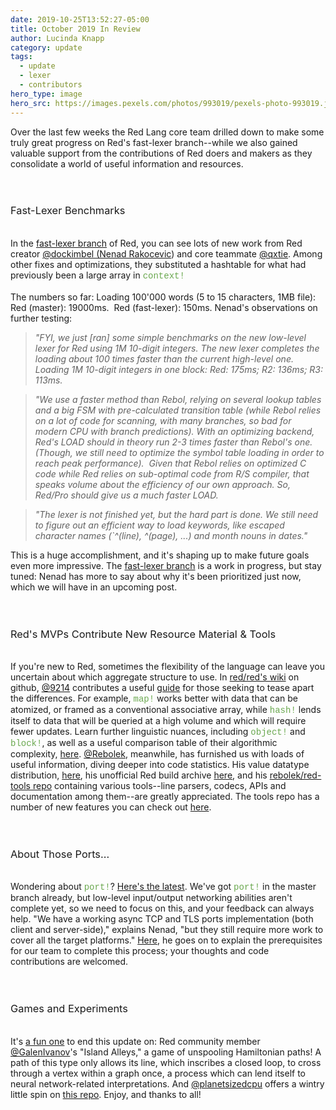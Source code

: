```yaml
---
date: 2019-10-25T13:52:27-05:00
title: October 2019 In Review
author: Lucinda Knapp
category: update
tags:
  - update
  - lexer
  - contributors
hero_type: image
hero_src: https://images.pexels.com/photos/993019/pexels-photo-993019.jpeg?auto=compress&cs=tinysrgb&h=650&w=940
---
```

Over the last few weeks the Red Lang core team drilled down to make some truly great progress on Red's fast-lexer branch--while we also gained valuable support from the contributions of Red doers and makers as they consolidate a world of useful information and resources.<br />
<b><br /></b>
<br />
<h3>
<span style="font-weight: normal;">Fast-Lexer Benchmarks</span></h3>
<br />
In the  <a href="https://github.com/red/red/tree/fast-lexer">fast-lexer branch</a>   of Red, you can see lots of new work from Red creator  <a href="https://github.com/dockimbel">@dockimbel (Nenad Rakocevic</a>)&nbsp;and core teammate  <a href="https://github.com/qtxie">  @qxtie</a>.  Among other fixes and optimizations, they substituted a hashtable for what had previously been a large array in <span style="color: #6aa84f; font-family: &quot;courier new&quot; , &quot;courier&quot; , monospace;">context!</span><br />
<br />
The numbers so far: Loading 100'000 words (5 to 15 characters, 1MB file): 
Red (master): 19000ms.&nbsp; Red (fast-lexer): 150ms. Nenad's observations on further testing:<br />
<blockquote class="tr_bq">
<i>"FYI, we just [ran] some simple benchmarks on the new low-level lexer for Red using 1M 10-digit integers. The new lexer completes the loading about 100 times faster than the current high-level one. Loading 1M 10-digit integers in one block: Red: 175ms; R2: 136ms; R3: 113ms.&nbsp;</i></blockquote>
<blockquote class="tr_bq">
<i>"We use a faster method than Rebol, relying on several lookup tables and a big FSM with pre-calculated transition table (while Rebol relies on a lot of code for scanning, with many branches, so bad for modern CPU with branch predictions). With an optimizing backend, Red's LOAD should in theory run 2-3 times faster than Rebol's one. (Though, we still need to optimize the symbol table loading in order to reach peak performance).&nbsp; Given that Rebol relies on optimized C code while Red relies on sub-optimal code from R/S compiler, that speaks volume about the efficiency of our own approach. So, Red/Pro should give us a much faster LOAD.</i></blockquote>
<blockquote class="tr_bq">
<i>"The lexer is not finished yet, but the hard part is done. We still need to figure out an efficient way to load keywords, like escaped character names (`^(line), ^(page), ...) and month nouns in dates." </i></blockquote>
This is a huge accomplishment, and it's shaping up to make future goals even more impressive. The  <a href="https://github.com/red/red/tree/fast-lexer">  fast-lexer branch</a> is a work in progress, but stay tuned: Nenad has more to say about why it's been prioritized just now, which we will have in an upcoming post.<br />
<b><br /></b>
<br />
<h3>
<span style="font-weight: normal;">Red's MVPs Contribute New Resource Material &amp; Tools</span></h3>
<br />
If you're new to Red, sometimes the flexibility of the language can leave you uncertain about which aggregate structure to use. In <a href="https://github.com/red/red/wiki">red/red's wiki</a> on github, <a href="https://github.com/9214">@9214</a> contributes a useful <a href="https://github.com/red/red/wiki/%5BDOC%5D-Comparison-of-aggregate-values-(block!-object!-hash!-map!)">guide</a> for those seeking to tease apart the differences. For example, <span style="color: #6aa84f; font-family: &quot;courier new&quot; , &quot;courier&quot; , monospace;">map!</span> works better with data that can be atomized, or framed as a conventional associative array, while <span style="color: #6aa84f; font-family: &quot;courier new&quot; , &quot;courier&quot; , monospace;">hash!</span> lends itself to data that will be queried at a high volume and which will require fewer updates. Learn further linguistic nuances, including <span style="color: #6aa84f; font-family: &quot;courier new&quot; , &quot;courier&quot; , monospace;">object!</span> and <span style="color: #6aa84f; font-family: &quot;courier new&quot; , &quot;courier&quot; , monospace;">block!</span>, as well as a useful comparison table of their algorithmic complexity,  <a href="https://github.com/red/red/wiki/%5BDOC%5D-Comparison-of-aggregate-values-(block!-object!-hash!-map!)">here</a>.&nbsp;<a href="https://github.com/rebolek">@Rebolek</a>, meanwhile, has furnished us with loads of useful information, diving deeper into code statistics. His value datatype distribution, <a href="https://gitter.im/red/sandbox?at=5d94a2789d4cf17360577d04">here</a>, his unofficial Red build archive <a href="https://rebolek.com/builds/">here</a>, and his  <a href="https://github.com/rebolek/red-tools">rebolek/red-tools repo</a> containing various tools--line parsers, codecs, APIs and documentation among them--are greatly appreciated. The tools repo has a number of new features you can check out  <a href="https://gitter.im/red/red?at=5daa09d93e33a9652af1c123">here</a>.<br />
<br />
<br />
<h3>
<span style="font-weight: normal;">About Those Ports...</span></h3>
<br />
Wondering about <span style="color: #6aa84f; font-family: &quot;courier new&quot; , &quot;courier&quot; , monospace;">port!</span>?&nbsp;<a href="https://gitter.im/red/red?at=5d94c8289d4cf1736058b0a4">Here's the latest</a>. We've got <span style="color: #6aa84f; font-family: &quot;courier new&quot; , &quot;courier&quot; , monospace;">port!</span> in the master branch already, but low-level input/output networking abilities aren't complete yet, so we need to focus on this, and your feedback can always help. "We have a working async TCP and TLS ports implementation (both client and server-side)," explains Nenad, "but they still require more work to cover all the target platforms." <a href="https://gitter.im/red/red?at=5d94c8289d4cf1736058b0a4">Here</a>, he goes on to explain the prerequisites for our team to complete this process; your thoughts and code contributions are welcomed.<br />
<br />
<br />
<h3>
<span style="font-weight: normal;">Games and Experiments</span></h3>
<br />
It's <a href="https://gitter.im/red/red/gui-branch?at=5d91f526fcb47b627fefd967">a fun one</a> to end this update on: Red community member <a href="https://github.com/GalenIvanov">@GalenIvanov</a>'s "Island Alleys," a game of unspooling Hamiltonian paths! A path of this type only allows its line, which inscribes a closed loop, to cross through a vertex within a graph once, a process which can lend itself to neural network-related interpretations. And <a href="https://gitter.im/red/red/gui-branch?at=5d91f526fcb47b627fefd967">@planetsizedcpu</a> offers a wintry little spin on <a href="https://github.com/planetsizecpu/Cave-In">this repo</a>. Enjoy, and thanks to all!
